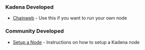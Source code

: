 ### **Kadena Developed**
- [Chainweb](https://github.com/kadena-io/chainweb-node/releases) - Use this if you want to run your own node

### **Community Developed**
 - [Setup a Node](https://github.com/kadena-community/node-setup) - Instructions on how to setup a Kadena node
